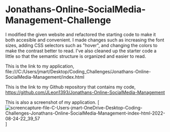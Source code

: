 # Jonathans-Online-SocialMedia-Management-Challenge

I modified the given website and refactored the starting code to make it both accesible and convenient.
I made changes such as increasing the font sizes, adding CSS selectors such as "hover", and changing the colors to make the contrast better to read. 
I've also cleaned up the starter code a little so that the semantic structure is organized and easier to read.

This is the link to my application, file:///C:/Users/jmart/Desktop/Coding_Challenges/Jonathans-Online-SocialMedia-Management/index.html 

This is the link to my Github repository that contains my code, https://github.com/JLeon1393/Jonathans-Online-SocialMedia-Management

This is also a screenshot of my application.
[![screencapture-file-C-Users-jmart-OneDrive-Desktop-Coding-Challenges-Jonathans-Online-SocialMedia-Management-index-html-2022-08-24-22_39_57](https://user-images.githubusercontent.com/111095820/186563678-84c6d130-4983-4fc7-84db-15bafcb62ee7.png)]
